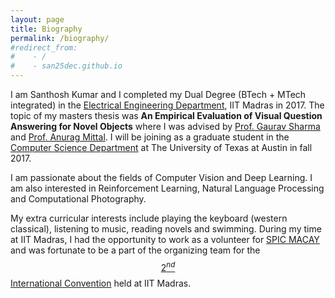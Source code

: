 ```yaml
---
layout: page
title: Biography
permalink: /biography/
#redirect_from: 
#    - /
#    - san25dec.github.io
---
```


I am Santhosh Kumar and I completed my Dual Degree (BTech + MTech integrated) in the [Electrical
 Engineering Department](http://www.ee.iitm.ac.in/), IIT Madras in 2017.
The topic of my masters thesis was **An Empirical Evaluation of Visual
Question Answering for Novel Objects** where I was advised by 
[Prof. Gaurav Sharma](http://www.grvsharma.com/research.html) and [Prof. Anurag Mittal](http://www.cse.iitm.ac.in/~amittal/). I will be joining as a graduate student in the 
[Computer Science Department](https://www.cs.utexas.edu/) at The  University of Texas at Austin in fall 2017.

I am passionate about the fields of Computer Vision and Deep Learning. I am
also interested in Reinforcement Learning, Natural Language Processing and
Computational Photography. 
 
My extra curricular interests include playing the keyboard (western
 classical), listening to music, reading novels and swimming. During my
time at IIT Madras, I had the opportunity to work as a volunteer for
[SPIC MACAY](http://spicmacay.com/) and was fortunate to be a part of the
organizing team for the [$$2^{nd}$$ International Convention](http://spicmacay.com/intcon/2014) held at IIT Madras.

